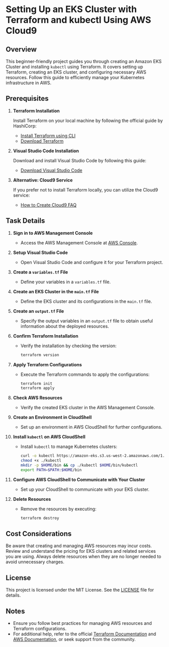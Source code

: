 # Setting Up an EKS Cluster with Terraform and kubectl Using AWS Cloud9

## Overview

This beginner-friendly project guides you through creating an Amazon EKS Cluster and installing `kubectl` using Terraform. It covers setting up Terraform, creating an EKS cluster, and configuring necessary AWS resources. Follow this guide to efficiently manage your Kubernetes infrastructure in AWS.

## Prerequisites

1. **Terraform Installation**

   Install Terraform on your local machine by following the official guide by HashiCorp:
   - [Install Terraform using CLI](https://learn.hashicorp.com/tutorials/terraform/install-cli)
   - [Download Terraform](https://www.terraform.io/downloads.html)

2. **Visual Studio Code Installation**

   Download and install Visual Studio Code by following this guide:
   - [Download Visual Studio Code](https://code.visualstudio.com/download)

3. **Alternative: Cloud9 Service**

   If you prefer not to install Terraform locally, you can utilize the Cloud9 service:
   - [How to Create Cloud9 FAQ](https://www.whizlabs.com/labs/support-document/how-to-create-cloud9-faq)

## Task Details

1. **Sign in to AWS Management Console**

   - Access the AWS Management Console at [AWS Console](https://aws.amazon.com/console/).

2. **Setup Visual Studio Code**

   - Open Visual Studio Code and configure it for your Terraform project.

3. **Create a `variables.tf` File**

   - Define your variables in a `variables.tf` file.

4. **Create an EKS Cluster in the `main.tf` File**

   - Define the EKS cluster and its configurations in the `main.tf` file.

5. **Create an `output.tf` File**

   - Specify the output variables in an `output.tf` file to obtain useful information about the deployed resources.

6. **Confirm Terraform Installation**

   - Verify the installation by checking the version:
     ```bash
     terraform version
     ```

7. **Apply Terraform Configurations**

   - Execute the Terraform commands to apply the configurations:
     ```bash
     terraform init
     terraform apply
     ```

8. **Check AWS Resources**

   - Verify the created EKS cluster in the AWS Management Console.

9. **Create an Environment in CloudShell**

   - Set up an environment in AWS CloudShell for further configurations.

10. **Install `kubectl` on AWS CloudShell**

    - Install `kubectl` to manage Kubernetes clusters:
      ```bash
      curl -o kubectl https://amazon-eks.s3.us-west-2.amazonaws.com/1.21.2/2021-07-05/bin/linux/amd64/kubectl
      chmod +x ./kubectl
      mkdir -p $HOME/bin && cp ./kubectl $HOME/bin/kubectl
      export PATH=$PATH:$HOME/bin
      ```

11. **Configure AWS CloudShell to Communicate with Your Cluster**

    - Set up your CloudShell to communicate with your EKS cluster.

12. **Delete Resources**

    - Remove the resources by executing:
      ```bash
      terraform destroy
      ```

## Cost Considerations

Be aware that creating and managing AWS resources may incur costs. Review and understand the pricing for EKS clusters and related services you are using. Always delete resources when they are no longer needed to avoid unnecessary charges.


## License

This project is licensed under the MIT License. See the [LICENSE](LICENSE) file for details.

## Notes

- Ensure you follow best practices for managing AWS resources and Terraform configurations.
- For additional help, refer to the official [Terraform Documentation](https://www.terraform.io/docs) and [AWS Documentation](https://docs.aws.amazon.com/), or seek support from the community.
